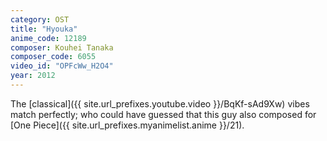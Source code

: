 ```yaml
---
category: OST
title: "Hyouka"
anime_code: 12189
composer: Kouhei Tanaka
composer_code: 6055
video_id: "OPFcWw_H2O4"
year: 2012
---
```

The [classical]({{ site.url_prefixes.youtube.video }}/BqKf-sAd9Xw) vibes match perfectly; who could have guessed that this guy also composed for [One Piece]({{ site.url_prefixes.myanimelist.anime }}/21).